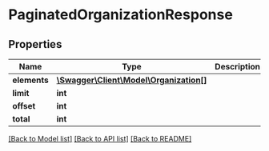 # PaginatedOrganizationResponse

## Properties
Name | Type | Description | Notes
------------ | ------------- | ------------- | -------------
**elements** | [**\Swagger\Client\Model\Organization[]**](Organization.md) |  | [optional] 
**limit** | **int** |  | 
**offset** | **int** |  | 
**total** | **int** |  | [optional] 

[[Back to Model list]](../README.md#documentation-for-models) [[Back to API list]](../README.md#documentation-for-api-endpoints) [[Back to README]](../README.md)


